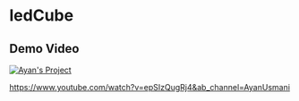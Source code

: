 # ledCube

## Demo Video

[![Ayan's Project](https://cdn.discordapp.com/attachments/796959346957353000/926004262331367424/unknown.png)](https://www.youtube.com/watch?v=epSIzQugRj4)


https://www.youtube.com/watch?v=epSIzQugRj4&ab_channel=AyanUsmani
